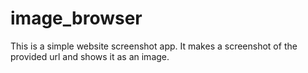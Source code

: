 # image_browser

This is a simple website screenshot app.
It makes a screenshot of the provided url and shows it as an image.
